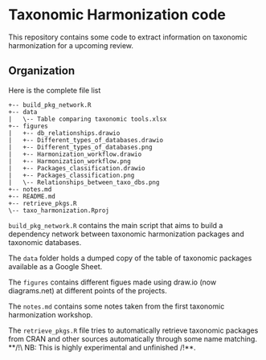 # Taxonomic Harmonization code

This repository contains some code to extract information on taxonomic harmonization for a upcoming review.

## Organization

Here is the complete file list

```
+-- build_pkg_network.R                       
+-- data
|   \-- Table comparing taxonomic tools.xlsx
+-- figures
|   +-- db_relationships.drawio
|   +-- Different_types_of_databases.drawio
|   +-- Different_types_of_databases.png
|   +-- Harmonization_workflow.drawio
|   +-- Harmonization_workflow.png
|   +-- Packages_classification.drawio
|   +-- Packages_classification.png
|   \-- Relationships_between_taxo_dbs.png
+-- notes.md
+-- README.md
+-- retrieve_pkgs.R
\-- taxo_harmonization.Rproj
```

`build_pkg_network.R` contains the main script that aims to build a dependency network between taxonomic harmonization packages and taxonomic databases.

The `data` folder holds a dumped copy of the table of taxonomic packages available as a Google Sheet.

The `figures` contains different figues made using draw.io (now diagrams.net) at different points of the projects.

The `notes.md` contains some notes taken from the first taxonomic harmonization workshop.

The `retrieve_pkgs.R` file tries to automatically retrieve taxonomic packages from CRAN and other sources automatically through some name matching. **/!\ NB: This is highly experimental and unfinished /!\**.